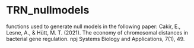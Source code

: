 # TRN_nullmodels

functions used to generate null models in the following paper: 
Cakir, E., Lesne, A., & Hütt, M. T. (2021). The economy of chromosomal distances in bacterial gene regulation. npj Systems Biology and Applications, 7(1), 49.
